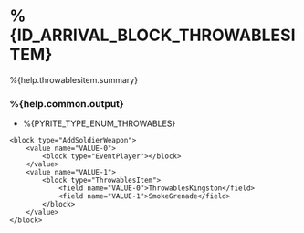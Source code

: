 # %{ID_ARRIVAL_BLOCK_THROWABLESITEM}

%{help.throwablesitem.summary}

### %{help.common.output}

-   %{PYRITE_TYPE_ENUM_THROWABLES}

```
<block type="AddSoldierWeapon">
    <value name="VALUE-0">
        <block type="EventPlayer"></block>
    </value>
    <value name="VALUE-1">
        <block type="ThrowablesItem">
            <field name="VALUE-0">ThrowablesKingston</field>
            <field name="VALUE-1">SmokeGrenade</field>
        </block>
    </value>
</block>
```
